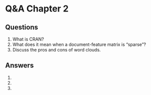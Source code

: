 # Q&A Chapter 2 

## Questions

1. What is CRAN?
2. What does it mean when a document-feature matrix is “sparse”?
3. Discuss the pros and cons of word clouds.

## Answers 

1) 

2) 

3) 

